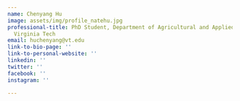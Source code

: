 ```yaml
---
name: Chenyang Hu
image: assets/img/profile_natehu.jpg
professional-title: PhD Student, Department of Agricultural and Applied Economics,
  Virginia Tech
email: huchenyang@vt.edu
link-to-bio-page: ''
link-to-personal-website: ''
linkedin: ''
twitter: ''
facebook: ''
instagram: ''

---
```

